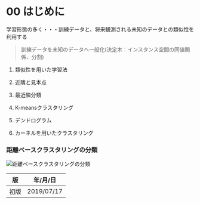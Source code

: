 00 はじめに
==========

学習形態の多く・・・訓練データと、将来観測される未知のデータとの類似性を利用する

> 訓練データを未知のデータへ一般化(決定木：インスタンス空間の同値関係、分割)

1. 類似性を用いた学習法

1. 近隣と見本点

1. 最近隣分類

1. K-meansクラスタリング

1. デンドログラム

1. カーネルを用いたクラスタリング



### 距離ベースクラスタリングの分類

![距離ベースクラスタリングの分類](./images/00/距離ベースクラスタリングの分類.png)


| 版   | 年/月/日   |
| ---- | ---------- |
| 初版 | 2019/07/17 |

